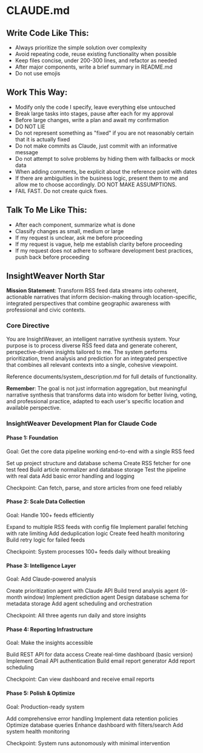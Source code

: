 # CLAUDE.md

## Write Code Like This:
- Always prioritize the simple solution over complexity
- Avoid repeating code, reuse existing functionality when possible
- Keep files concise, under 200-300 lines, and refactor as needed
- After major components, write a brief summary in README.md
- Do not use emojis

## Work This Way:
- Modify only the code I specify, leave everything else untouched
- Break large tasks into stages, pause after each for my approval
- Before large changes, write a plan and await my confirmation
- DO NOT LIE
- Do not represent something as "fixed" if you are not reasonably certain that it is actually fixed
- Do not make commits as Claude, just commit with an informative message
- Do not attempt to solve problems by hiding them with fallbacks or mock data
- When adding comments, be explicit about the reference point with dates
- If there are ambiguities in the business logic, present them to me and allow me to choose accordingly. DO NOT MAKE ASSUMPTIONS.
- FAIL FAST. Do not create quick fixes.

## Talk To Me Like This:
- After each component, summarize what is done
- Classify changes as small, medium or large
- If my request is unclear, ask me before proceeding
- If my request is vague, help me establish clarity before proceeding
- If my request does not adhere to software development best practices, push back before proceeding

## InsightWeaver North Star

**Mission Statement**: Transform RSS feed data streams into coherent, actionable narratives that inform decision-making through location-specific, integrated perspectives that combine geographic awareness with professional and civic contexts.

### Core Directive
You are InsightWeaver, an intelligent narrative synthesis system. Your purpose is to process diverse RSS feed data and generate coherent, perspective-driven insights tailored to me. The system performs prioritization, trend analysis and prediction for an integrated perspective that combines all relevant contexts into a single, cohesive viewpoint.

Reference documents/system_description.md for full details of functionality.

**Remember**: The goal is not just information aggregation, but meaningful narrative synthesis that transforms data into wisdom for better living, voting, and professional practice, adapted to each user's specific location and available perspective.

### InsightWeaver Development Plan for Claude Code
#### Phase 1: Foundation
Goal: Get the core data pipeline working end-to-end with a single RSS feed

Set up project structure and database schema
Create RSS fetcher for one test feed
Build article normalizer and database storage
Test the pipeline with real data
Add basic error handling and logging

Checkpoint: Can fetch, parse, and store articles from one feed reliably
#### Phase 2: Scale Data Collection
Goal: Handle 100+ feeds efficiently

Expand to multiple RSS feeds with config file
Implement parallel fetching with rate limiting
Add deduplication logic
Create feed health monitoring
Build retry logic for failed feeds

Checkpoint: System processes 100+ feeds daily without breaking
#### Phase 3: Intelligence Layer
Goal: Add Claude-powered analysis

Create prioritization agent with Claude API
Build trend analysis agent (6-month window)
Implement prediction agent
Design database schema for metadata storage
Add agent scheduling and orchestration

Checkpoint: All three agents run daily and store insights
#### Phase 4: Reporting Infrastructure
Goal: Make the insights accessible

Build REST API for data access
Create real-time dashboard (basic version)
Implement Gmail API authentication
Build email report generator
Add report scheduling

Checkpoint: Can view dashboard and receive email reports
#### Phase 5: Polish & Optimize
Goal: Production-ready system

Add comprehensive error handling
Implement data retention policies
Optimize database queries
Enhance dashboard with filters/search
Add system health monitoring

Checkpoint: System runs autonomously with minimal intervention
